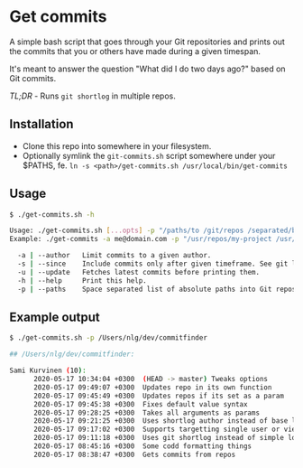 # Get commits

A simple bash script that goes through your Git repositories and prints out the commits that you or others have made during a given timespan. 

It's meant to answer the question "What did I do two days ago?" based on Git commits.

*TL;DR* - Runs `git shortlog` in multiple repos.

## Installation

* Clone this repo into somewhere in your filesystem.
* Optionally symlink the `git-commits.sh` script somewhere under your $PATHS, fe. `ln -s <path>/get-commits.sh /usr/local/bin/get-commits`

## Usage
```bash
$ ./get-commits.sh -h

Usage: ./get-commits.sh [...opts] -p "/paths/to /git/repos /separated/by/spaces"
Example: ./get-commits -a me@domain.com -p "/usr/repos/my-project /usr/repos/my-another-project" --update

  -a | --author   Limit commits to a given author.
  -s | --since    Include commits only after given timeframe. See git log --help for formatting options.
  -u | --update   Fetches latest commits before printing them.
  -h | --help     Print this help.
  -p | --paths    Space separated list of absolute paths into Git repositories.

```

## Example output
```bash
$ ./get-commits.sh -p /Users/nlg/dev/commitfinder                                                                             [10:42:23]

## /Users/nlg/dev/commitfinder:

Sami Kurvinen (10):
      2020-05-17 10:34:04 +0300  (HEAD -> master) Tweaks options
      2020-05-17 09:49:07 +0300  Updates repo in its own function
      2020-05-17 09:45:49 +0300  Updates repos if its set as a param
      2020-05-17 09:45:38 +0300  Fixes default value syntax
      2020-05-17 09:28:25 +0300  Takes all arguments as params
      2020-05-17 09:21:25 +0300  Uses shortlog author instead of base logs author for limiting results
      2020-05-17 09:17:02 +0300  Supports targetting single user or viewing others
      2020-05-17 09:11:18 +0300  Uses git shortlog instead of simple log
      2020-05-17 08:45:16 +0300  Some codd formatting things
      2020-05-17 08:38:47 +0300  Gets commits from repos
```
